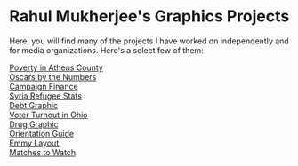 # Rahul Mukherjee's Graphics Projects
Here, you will find many of the projects I have worked on independently and for media organizations. Here's a select few of them:

 <a href="http://rahulmuk.github.io/PovertyMap/index.html">Poverty in Athens County</a><br>
<a href="http://rahulmuk.github.io/Oscars/index.html">Oscars by the Numbers</a> <br>
<a href="http://rahulmuk.github.io/PresFin/index.html">Campaign Finance</a> <br>
    <a href="http://rahulmuk.github.io/SyriaProject/refugeesbycountry.html">Syria Refugee Stats</a><br>
  <a href="http://rahulmuk.github.io/layout.html">Debt Graphic</a><br>
    <a href="http://rahulmuk.github.io/PollGraphic/index.html">Voter Turnout in Ohio</a><br>
  <a href="http://rahulmuk.github.io/drugarrests/DrugGraphic.html">Drug Graphic</a><br>
  <a href="http://rahulmuk.github.io/OrientationGuide/index.html">Orientation Guide</a><br>
<a href="http://rahulmuk.github.io/Emmy/tab-example.htm">Emmy Layout</a><br>
<a href="http://rahulmuk.github.io/sportstowatch/index.html">Matches to Watch</a><br>

